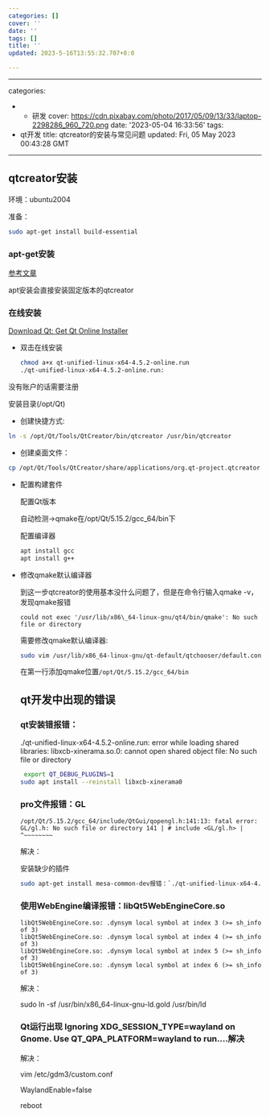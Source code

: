 ```yaml
---
categories: []
cover: ''
date: ''
tags: []
title: ''
updated: 2023-5-16T13:55:32.707+8:0

---
```


---

categories:

- - 研发
    cover: https://cdn.pixabay.com/photo/2017/05/09/13/33/laptop-2298286_960_720.png
    date: '2023-05-04 16:33:56'
    tags:
- qt开发
  title: qtcreator的安装与常见问题
  updated: Fri, 05 May 2023 00:43:28 GMT

---

## qtcreator安装

环境：ubuntu2004

准备：

```bash
sudo apt-get install build-essential
```

### apt-get安装

[参考文章](https://blog.csdn.net/weixin_48560325/article/details/124373125)

apt安装会直接安装固定版本的qtcreator

### 在线安装

[Download Qt: Get Qt Online Installer](https://www.qt.io/download-qt-installer)

* 双击在线安装
  
  ```bash
  chmod a+x qt-unified-linux-x64-4.5.2-online.run
  ./qt-unified-linux-x64-4.5.2-online.run:
  ```

没有账户的话需要注册

安装目录(/opt/Qt)

* 创建快捷方式:

```bash
ln -s /opt/Qt/Tools/QtCreator/bin/qtcreator /usr/bin/qtcreator
```

* 创建桌面文件：

```bash
cp /opt/Qt/Tools/QtCreator/share/applications/org.qt-project.qtcreator.desktop /usr/share/applications/org.qt-project.qtcreator.desktop
```

* 配置构建套件
  
  配置Qt版本
  
  自动检测->qmake在/opt/Qt/5.15.2/gcc_64/bin下
  
  配置编译器
  
  ```bash
  apt install gcc
  apt install g++
  ```

* 修改qmake默认编译器
  
  到这一步qtcreator的使用基本没什么问题了，但是在命令行输入qmake -v，发现qmake报错
  
  `could not exec '/usr/lib/x86\_64-linux-gnu/qt4/bin/qmake': No such file or directory`
  
  需要修改qmake默认编译器:
  
  ```bash
  sudo vim /usr/lib/x86_64-linux-gnu/qt-default/qtchooser/default.conf
  ```
  
  在第一行添加qmake位置`/opt/Qt/5.15.2/gcc_64/bin`
  
  ## qt开发中出现的错误
  
  ### qt安装错报错：
  
  ./qt-unified-linux-x64-4.5.2-online.run: error while loading shared libraries: libxcb-xinerama.so.0: cannot open shared object file: No such file or directory
  
  ```bash
   export QT_DEBUG_PLUGINS=1
  sudo apt install --reinstall libxcb-xinerama0
  ```
  
  ### pro文件报错：GL
  
  `/opt/Qt/5.15.2/gcc_64/include/QtGui/qopengl.h:141:13: fatal error: GL/gl.h: No such file or directory 141 | # include <GL/gl.h> | ^~~~~~~~~`
  
  解决：
  
  安装缺少的插件
  
  ```bash
  sudo apt-get install mesa-common-dev报错：`./qt-unified-linux-x64-4.5.2-online.run: error while loading shared libraries: libxcb-xinerama.so.0: cannot open shared object file: No such file or directory`
  ```
  
  ### 使用WebEngine编译报错：libQt5WebEngineCore.so
  
  ```
  libQt5WebEngineCore.so: .dynsym local symbol at index 3 (>= sh_info of 3)
  libQt5WebEngineCore.so: .dynsym local symbol at index 4 (>= sh_info of 3)
  libQt5WebEngineCore.so: .dynsym local symbol at index 5 (>= sh_info of 3)
  libQt5WebEngineCore.so: .dynsym local symbol at index 6 (>= sh_info of 3)
  ```
  
  解决：
  
  sudo ln -sf /usr/bin/x86_64-linux-gnu-ld.gold /usr/bin/ld
  
  ### Qt运行出现 Ignoring XDG_SESSION_TYPE=wayland on Gnome. Use QT_QPA_PLATFORM=wayland to run....解决
  
  解决：
  
  vim /etc/gdm3/custom.conf 
  
  WaylandEnable=false 
  
  reboot
